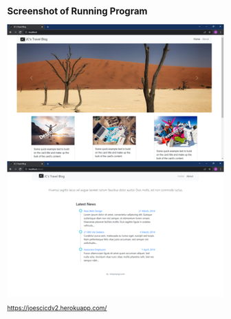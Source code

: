 
## Screenshot of Running Program

![Running Program](../screenshots/home.png)
![Running Program](../screenshots/about.png)

https://joescicdv2.herokuapp.com/